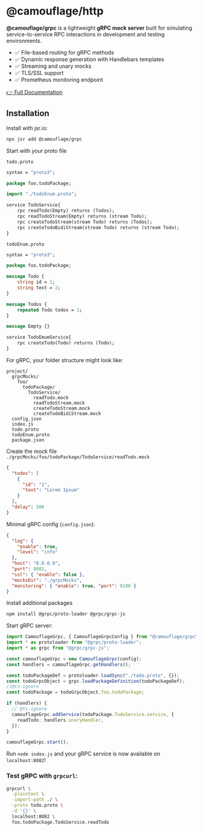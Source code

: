 # @camouflage/http

**@camouflage/grpc** is a lightweight **gRPC mock server** built for simulating service-to-service RPC interactions in development and testing environments.

- ✅ File-based routing for gRPC methods
- ✅ Dynamic response generation with Handlebars templates
- ✅ Streaming and unary mocks
- ✅ TLS/SSL support
- ✅ Prometheus monitoring endpoint

[👉 Full Documentation](https://camouflage-app.github.io/camouflage/)

## Installation

Install with jsr.io:

```bash
npx jsr add @camouflage/grpc
```

Start with your proto file

`todo.proto`

```protobuf
syntax = "proto3";

package foo.todoPackage;

import "./todoEnum.proto";

service TodoService{
    rpc readTodo(Empty) returns (Todos);
    rpc readTodoStream(Empty) returns (stream Todo);
    rpc createTodoStream(stream Todo) returns (Todos);
    rpc createTodoBidiStream(stream Todo) returns (stream Todo);
}
```

`todoEnum.proto`

```protobuf
syntax = "proto3";

package foo.todoPackage;

message Todo {
    string id = 1;
    string text = 2;
}

message Todos {
    repeated Todo todos = 1;
}

message Empty {}

service TodoEmumService{
    rpc createTodo(Todo) returns (Todo);
}
```

For gRPC, your folder structure might look like:

```text
project/
  grpcMocks/
    foo/
      todoPackage/
        TodoService/
          readTodo.mock
          readTodoStream.mock
          createTodoStream.mock
          createTodoBidiStream.mock
  config.json
  index.js
  todo.proto
  todoEnum.proto
  package.json
```

Create the mock file `./grpcMocks/foo/todoPackage/TodoService/readTodo.mock`

```json
{
  "todos": [
    {
      "id": "1",
      "text": "Lorem Ipsum"
    }
  ],
  "delay": 500
}
```

Minimal gRPC config (`config.json`):

```json
{
  "log": {
    "enable": true,
    "level": "info"
  },
  "host": "0.0.0.0",
  "port": 8082,
  "ssl": { "enable": false },
  "mocksDir": "./grpcMocks",
  "monitoring": { "enable": true, "port": 9100 }
}
```

Install additional packages

```bash
npm install @grpc/proto-loader @grpc/grpc-js
```

Start gRPC server:

```ts
import CamouflageGrpc, { CamouflageGrpcConfig } from "@camouflage/grpc";
import * as protoloader from "@grpc/proto-loader";
import * as grpc from "@grpc/grpc-js";

const camouflageGrpc = new CamouflageGrpc(config);
const handlers = camouflageGrpc.getHandlers();

const todoPackageDef = protoloader.loadSync("./todo.proto", {});
const todoGrpcObject = grpc.loadPackageDefinition(todoPackageDef);
//@ts-ignore
const todoPackage = todoGrpcObject.foo.todoPackage;

if (handlers) {
  // @ts-ignore
  camouflageGrpc.addService(todoPackage.TodoService.service, {
    readTodo: handlers.unaryHandler,
  });
}

camouflageGrpc.start();
```

Run `node index.js` and your gRPC service is now available on `localhost:8082`!

### Test gRPC with `grpcurl`:

```bash
grpcurl \
  -plaintext \
  -import-path ./ \
  -proto todo.proto \
  -d '{}' \
  localhost:8082 \
  foo.todoPackage.TodoService.readTodo
```
